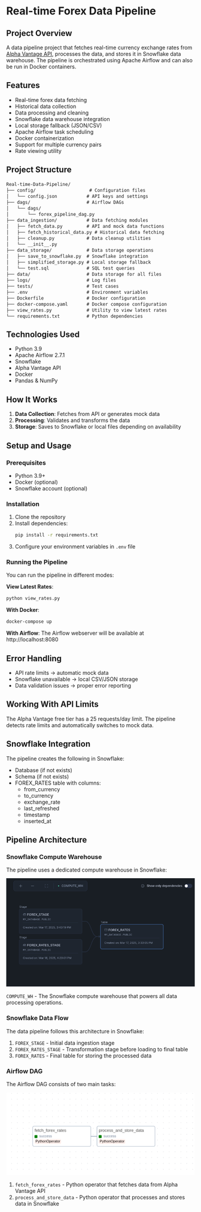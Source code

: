 # Real-time Forex Data Pipeline

## Project Overview
A data pipeline project that fetches real-time currency exchange rates from [Alpha Vantage API](https://www.alphavantage.co), processes the data, and stores it in Snowflake data warehouse. The pipeline is orchestrated using Apache Airflow and can also be run in Docker containers.

## Features
- Real-time forex data fetching
- Historical data collection
- Data processing and cleaning
- Snowflake data warehouse integration
- Local storage fallback (JSON/CSV)
- Apache Airflow task scheduling
- Docker containerization
- Support for multiple currency pairs
- Rate viewing utility

## Project Structure
```
Real-time-Data-Pipeline/
├── config/                    # Configuration files
│   └── config.json           # API keys and settings
├── dags/                     # Airflow DAGs
│   └── dags/
│       └── forex_pipeline_dag.py
├── data_ingestion/           # Data fetching modules
│   ├── fetch_data.py         # API and mock data functions
│   ├── fetch_historical_data.py # Historical data fetching
│   ├── cleanup.py            # Data cleanup utilities
│   └── __init__.py
├── data_storage/             # Data storage operations
│   ├── save_to_snowflake.py  # Snowflake integration
│   ├── simplified_storage.py # Local storage fallback
│   └── test.sql              # SQL test queries
├── data/                     # Data storage for all files
├── logs/                     # Log files
├── tests/                    # Test cases
├── .env                      # Environment variables
├── Dockerfile                # Docker configuration
├── docker-compose.yaml       # Docker compose configuration
├── view_rates.py             # Utility to view latest rates
└── requirements.txt          # Python dependencies
```

## Technologies Used
- Python 3.9
- Apache Airflow 2.7.1
- Snowflake
- Alpha Vantage API
- Docker
- Pandas & NumPy

## How It Works
1. **Data Collection**: Fetches from API or generates mock data
2. **Processing**: Validates and transforms the data
3. **Storage**: Saves to Snowflake or local files depending on availability

## Setup and Usage

### Prerequisites
- Python 3.9+
- Docker (optional)
- Snowflake account (optional)

### Installation
1. Clone the repository
2. Install dependencies:
   ```bash
   pip install -r requirements.txt
   ```
3. Configure your environment variables in `.env` file

### Running the Pipeline
You can run the pipeline in different modes:

**View Latest Rates**:
```bash
python view_rates.py
```

**With Docker**:
```bash
docker-compose up
```

**With Airflow**:
The Airflow webserver will be available at http://localhost:8080

## Error Handling
- API rate limits → automatic mock data
- Snowflake unavailable → local CSV/JSON storage
- Data validation issues → proper error reporting

## Working With API Limits
The Alpha Vantage free tier has a 25 requests/day limit.
The pipeline detects rate limits and automatically switches to mock data.

## Snowflake Integration
The pipeline creates the following in Snowflake:
- Database (if not exists)
- Schema (if not exists)
- FOREX_RATES table with columns:
  - from_currency
  - to_currency
  - exchange_rate
  - last_refreshed
  - timestamp
  - inserted_at

## Pipeline Architecture

### Snowflake Compute Warehouse
The pipeline uses a dedicated compute warehouse in Snowflake:

![Snowflake Compute Warehouse](config/icon/P1.png)

`COMPUTE_WH` - The Snowflake compute warehouse that powers all data processing operations.

### Snowflake Data Flow
The data pipeline follows this architecture in Snowflake:

1. `FOREX_STAGE` - Initial data ingestion stage
2. `FOREX_RATES_STAGE` - Transformation stage before loading to final table
3. `FOREX_RATES` - Final table for storing the processed data

### Airflow DAG
The Airflow DAG consists of two main tasks:

![Airflow DAG](config/icon/p2.png)

1. `fetch_forex_rates` - Python operator that fetches data from Alpha Vantage API
2. `process_and_store_data` - Python operator that processes and stores data in Snowflake
